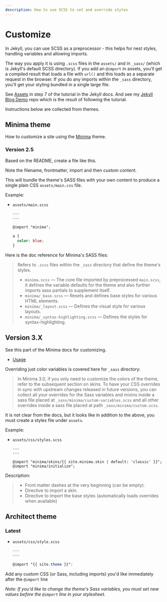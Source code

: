 ```yaml
---
description: How to use SCSS to set and override styles
---
```

# Customize

In Jekyll, you can use SCSS as a preprocessor - this helps for nest styles, handling variables and allowing imports.

The way you apply it is using `.scss` files in the `assets/` and in `_sass/` (which is Jekyll's default SCSS directory). If you add an `@import` in assets, you'll get a compiled result that loads a file with `url()` and this loads as a separate request in the browser. If you do any imports within the `_sass` directory, you'll get your styling bundled in a single large file.

See [Assets](https://jekyllrb.com/docs/step-by-step/07-assets/) in step 7 of the tutorial in the Jekyll docs. And see my [Jekyll Blog Demo](https://github.com/MichaelCurrin/jekyll-blog-demo) repo which is the result of following the tutorial.

Instructions below are collected from themes.


## Minima theme

How to customize a site using the [Minima](https://github.com/jekyll/minima) theme.

### Version 2.5

Based on the README, create a file like this.


Note the filename, frontmatter, import and then custom content.

This will bundle the theme's SASS files with your own content to produce a single plain CSS `assets/main.css` file.


Example:

- `assets/main.scss`
  ```scss
  ---
  ---

  @import "minima";

  a {
    color: blue;
  }
  ```

Here is the doc reference for Minima's SASS files:

> Refers to `.scss` files within the `_sass` directory that define the theme's styles.
>
>  - `minima.scss` &mdash; The core file imported by preprocessed `main.scss`, it defines the variable defaults for the theme and also further imports sass partials to supplement itself.
>  - `minima/_base.scss` &mdash; Resets and defines base styles for various HTML elements.
>  - `minima/_layout.scss` &mdash; Defines the visual style for various layouts.
>  - `minima/_syntax-highlighting.scss` &mdash; Defines the styles for syntax-highlighting.


## Version 3.X

See this part of the Minima docs for customizing.

- [Usage](https://github.com/jekyll/minima#usage)

Overriding just color variables is covered here for `_sass` directory:

> In Minima 3.0, if you only need to customize the colors of the theme, refer to the subsequent section on skins. To have your CSS overrides in sync with upstream changes released in future versions, you can collect all your overrides for the Sass variables and mixins inside a sass file placed at `_sass/minima/custom-variables.scss` and all other overrides inside a sass file placed at path `_sass/minima/custom.scss`.

It is not clear from the docs, but it looks like in addition to the above, you must create a styles file under `assets`.

Example:

- `assets/css/styles.scss`
    ```
    ---
    ---

    @import "minima/skins/{{ site.minima.skin | default: 'classic' }}";
    @import "minima/initialize";
    ```

Description:

> - Front matter dashes at the very beginning (can be empty).
> - Directive to import a skin.
> - Directive to import the base styles (automatically loads overrides when available)


## Architect theme

### Latest


- `assets/css/style.scss`
    ```scss
    ---
    ---

    @import "{{ site.theme }}";
    ```

Add any custom CSS (or Sass, including imports) you'd like immediately after the `@import` line

_Note: If you'd like to change the theme's Sass variables, you must set new values before the `@import` line in your stylesheet._
